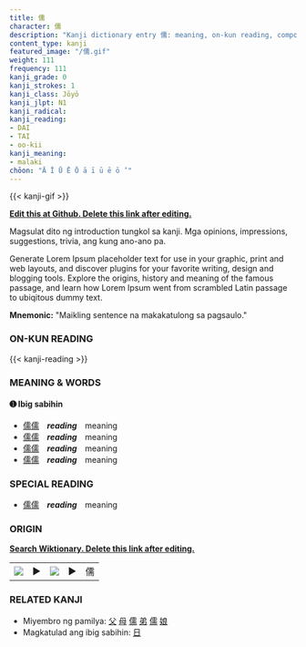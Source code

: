 ```yaml
---
title: 儒
character: 儒
description: "Kanji dictionary entry 儒: meaning, on-kun reading, compounds, origin, related kanji"
content_type: kanji
featured_image: "/儒.gif"
weight: 111
frequency: 111
kanji_grade: 0
kanji_strokes: 1
kanji_class: Jōyō
kanji_jlpt: N1
kanji_radical: 
kanji_reading: 
- DAI
- TAI
- oo-kii
kanji_meaning:
- malaki
chōon: "Ā Ī Ū Ē Ō ā ī ū ē ō ’"
---
```

[//]: # (Don't edit the line below. Kanji animated GIF code is automatically generated.)
{{< kanji-gif >}}

[//]: # (Edit below this line.)

**[Edit this at Github. Delete this link after editing.](https://github.com/tim0g/tim/tree/main/content/kanji/儒/index.md)**

Magsulat dito ng introduction tungkol sa kanji. Mga opinions, impressions, suggestions, trivia, ang kung ano-ano pa.

Generate Lorem Ipsum placeholder text for use in your graphic, print and web layouts, and discover plugins for your favorite writing, design and blogging tools. Explore the origins, history and meaning of the famous passage, and learn how Lorem Ipsum went from scrambled Latin passage to ubiqitous dummy text.
 
**Mnemonic:** "Maikling sentence na makakatulong sa pagsaulo."

### ON-KUN READING

[//]: # (Don't edit the line below. ON-KUN READING code is automatically generated.)
{{< kanji-reading >}}

### MEANING & WORDS

#### ➊ **Ibig sabihin**
  - [儒](../儒)[儒](../儒)　***reading***　meaning
  - [儒](../儒)[儒](../儒)　***reading***　meaning
  - [儒](../儒)[儒](../儒)　***reading***　meaning
  - [儒](../儒)[儒](../儒)　***reading***　meaning

### SPECIAL READING
  - [儒](../儒)[儒](../儒)　***reading***　meaning

### ORIGIN

**[Search Wiktionary. Delete this link after editing.](https://wiktionary.org/wiki/儒)**
<table class="kanji-table"><tr><td>
<img src="60px-儒-bronze.svg.png">
</td><td>▶</td><td>
<img src="60px-儒-oracle.svg.png">
</td><td>▶</td>
<td class="kanji-origin">儒</td>
</tr></table>

### RELATED KANJI
- Miyembro ng pamilya: [父](../父) [母](../母) [儒](../儒) [弟](../弟) [儒](../儒) [娘](../娘)
- Magkatulad ang ibig sabihin: [日](../日)
